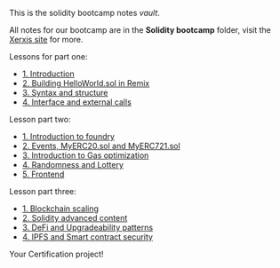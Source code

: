 This is the solidity bootcamp notes *vault*.

All notes for our bootcamp are in the **Solidity bootcamp** folder, visit the [Xerxis site](https://xerxis.io) for more.

Lessons for part one:
- [1. Introduction](./Solidity_bootcamp/Lesson%201/1.%20Introduction.md)
- [2. Building HelloWorld.sol in Remix](./Solidity_bootcamp/Lesson%201/2.%20Building%20HelloWorld.sol%20in%20Remix.md)
- [3. Syntax and structure](./Solidity_bootcamp/Lesson%201/3.%20Syntax%20and%20structure.md)
- [4. Interface and external calls](./Solidity_bootcamp/Lesson%201/4.%20Interface%20and%20external%20calls.md)

Lesson part two:
- [1. Introduction to foundry](./Solidity_bootcamp/Lesson%202/1.%20Introduction%20to%20foundry.md)
- [2. Events, MyERC20.sol and MyERC721.sol](./Solidity_bootcamp/Lesson%202/2.%20Events,%20MyERC20.sol%20and%20MyERC721.sol.md)
- [3. Introduction to Gas optimization](./Solidity_bootcamp/Lesson%202/3.%20Introduction%20to%20Gas%20optimization.md)
- [4. Randomness and Lottery](./Solidity_bootcamp/Lesson%202/4.%20Randomness%20and%20Lottery.md)
- [5. Frontend](./Solidity_bootcamp/Lesson%202/5.%20Frontend.md)

Lesson part three:
- [1. Blockchain scaling](./Solidity_bootcamp/Lesson%203/1.%20Blockchain%20scaling.md)
- [2. Solidity advanced content](./Solidity_bootcamp/Lesson%203/2.%20Solidity%20advanced%20content.md)
- [3. DeFi and Upgradeability patterns](./Solidity_bootcamp/Lesson%203/3.%20DeFi%20and%20Upgradeability%20patterns.md)
- [4. IPFS and Smart contract security](./Solidity_bootcamp/Lesson%203/4.%20IPFS%20and%20Smart%20contract%20security.md)

Your Certification project!

